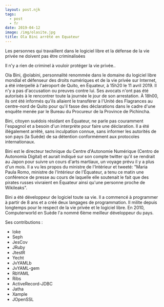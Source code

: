 ```yaml
---
layout: post.njk
tags:
  - post
  - fr
date: 2019-04-12
image: /img/olasite.jpg
title: Ola Bini arrêté en Equateur
---
```

Les personnes qui travaillent dans le logiciel libre et la défense de la vie privée ne doivent pas être criminalisées

Il n'y a rien de criminel à vouloir protéger la vie privée..

Ola Bini, @olabini, personnalité renommée dans le domaine du logiciel libre mondial et défenseur des droits numériques et de la vie privée sur Internet, a été interpellé à l'aéroport de Quito, en Équateur, à 15h20 le 11 avril 2019. Il n'y a pas d'accusation ou preuves contre lui. Ses avocats n'ont pas été autorisés à le rencontrer toute la journée le jour de son arrestation. À 18h00, ils ont été informés qu'ils allaient le transférer à l'Unité des Flagrances au centre-nord de Quito pour qu'il fasse des déclarations dans le cadre d'une enquête menée par le Bureau du Procureur de la Province de Pichincha.

Bini, citoyen suédois résidant en Équateur, ne parle pas couramment l'espagnol et a besoin d'un interprète pour faire une déclaration. Il a été illégalement arrêté, sans inculpation connue, sans informer les autorités de son pays (la Suède) de sa détention conformément aux protocoles internationaux.

Bini est le directeur technique du Centre d'Autonomie Numérique (Centro de Autonomía Digital) et aurait indiqué sur son compte twitter qu'il se rendrait au Japon pour suivre un cours d'arts martiaux, un voyage prévu il y a plus d'un mois. Il a vu les propos du ministre de l'Intérieur et tweeté: "Maria Paula Romo, ministre de l'Intérieur de l'Équateur, a tenu ce matin une conférence de presse au cours de laquelle elle soutenait le fait que des pirates russes vivraient en Équateur ainsi qu'une personne proche de Wikileaks".

Bini a été développeur de logiciel toute sa vie. Il a commencé à programmer à partir de 8 ans et a créé deux langages de programmation. Il milite depuis longtemps pour le respect de la vie privée et le logiciel libre. En 2010, Computerworld en Suède l'a nommé 6ème meilleur développeur du pays.

Ses contributions :

 - loke
 - Seph
 - JesCov
 - JRuby
 - JtestR
 - Yecht
 - JvYAMLb
 - JvYAML-gem
 - RbYAML
 - Ribs
 - ActiveRecord-JDBC
 - Jatha
 - Xample
 - JOpenSSL

